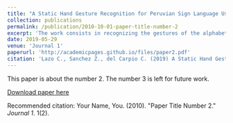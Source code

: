 ```yaml
---
title: "A Static Hand Gesture Recognition for Peruvian Sign Language Using Digital Image Processing and Deep Learning"
collection: publications
permalink: /publication/2010-10-01-paper-title-number-2
excerpt: 'The work consists in recognizing the gestures of the alphabet in Peruvian sign language using techniques of digital image processing and a model of Deep Learning (CNN). Image processing techniques are used for segmentation and tracking of the hand of the person making the gestures. Once the image of the segmented hand is used, a CNN classification model is used to be able to recognize the gesture. The image processing and CNN algorithms were implemented in the Python programming language. The database used was 23,000 images divided into 70% for training, 15% for testing and 15% for validation. Likewise, said data corresponds to 1000 images for each non-mobile gesture of the alphabet. The results obtained for the precision of the classifier were 99.89, 99.88 and 99.85% for the data of training, test and validation respectively. In the case of the Log Loss parameter, 0.0132, 0.0036, and 0.0107 were obtained for the training, testing and validation data, respectively.'
date: 2019-05-29
venue: 'Journal 1'
paperurl: 'http://academicpages.github.io/files/paper2.pdf'
citation: 'Lazo C., Sanchez Z., del Carpio C. (2019) A Static Hand Gesture Recognition for Peruvian Sign Language Using Digital Image Processing and Deep Learning. In: Iano Y., Arthur R., Saotome O., Vieira Estrela V., Loschi H. (eds) Proceedings of the 4th Brazilian Technology Symposium (BTSym 18). BTSym 2018. Smart Innovation, Systems and Technologies, vol 140. Springer, Cham.'
---
```

This paper is about the number 2. The number 3 is left for future work.

[Download paper here](https://doi.org/10.1007/978-3-030-16053-1_27)

Recommended citation: Your Name, You. (2010). "Paper Title Number 2." <i>Journal 1</i>. 1(2).